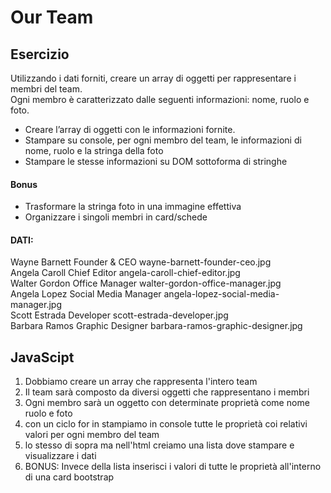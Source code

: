 Our Team
===

## Esercizio

Utilizzando i dati forniti, creare un array di oggetti per rappresentare i membri del team.  
Ogni membro è caratterizzato dalle seguenti informazioni: nome, ruolo e foto.

- Creare l’array di oggetti con le informazioni fornite.
- Stampare su console, per ogni membro del team, le informazioni di nome, ruolo e la stringa della foto
- Stampare le stesse informazioni su DOM sottoforma di stringhe

#### Bonus

- Trasformare la stringa foto in una immagine effettiva
- Organizzare i singoli membri in card/schede

#### DATI:

Wayne Barnett	Founder & CEO	wayne-barnett-founder-ceo.jpg   
Angela Caroll	Chief Editor	angela-caroll-chief-editor.jpg    
Walter Gordon	Office Manager	walter-gordon-office-manager.jpg    
Angela Lopez	Social Media Manager	angela-lopez-social-media-manager.jpg    
Scott Estrada	Developer	scott-estrada-developer.jpg    
Barbara Ramos	Graphic Designer	barbara-ramos-graphic-designer.jpg   

## JavaScipt

1. Dobbiamo creare un array che rappresenta l'intero team
2. Il team sarà composto da diversi oggetti che rappresentano i membri
3. Ogni membro sarà un oggetto con determinate proprietà come nome ruolo e foto 
4. con un ciclo for in stampiamo in console tutte le proprietà coi relativi valori per ogni membro del team
5. lo stesso di sopra ma nell'html creiamo una lista dove stampare e visualizzare i dati
6. BONUS: Invece della lista inserisci i valori di tutte le proprietà all'interno di una card bootstrap
